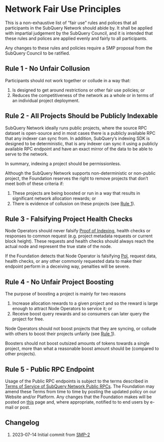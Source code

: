 # Network Fair Use Principles

This is a non-exhaustive list of “fair use” rules and polices that all participants in the SubQuery Network should abide by. It shall be applied with impartial judgement by the SubQuery Council, and it is intended that these rules and polices are applied evenly and fairly to all participants.

Any changes to these rules and policies require a SMP proposal from the SubQuery Council to be ratified.

## Rule 1 - No Unfair Collusion

Participants should not work together or collude in a way that:

1. Is designed to get around restrictions or other fair use policies; or
2. Reduces the competitiveness of the network as a whole or in terms of an individual project deployment.

## Rule 2 - All Projects Should be Publicly Indexable

SubQuery Network ideally runs public projects, where the source RPC dataset is open-source and in most cases there is a publicly available RPC that any indexer can sync from. In addition, SubQuery’s indexing SDK is designed to be deterministic, that is any indexer can sync it using a publicly available RPC endpoint and have an exact mirror of the data to be able to serve to the network.

In summary, indexing a project should be permissionless.

Although the SubQuery Network supports non-deterministic or non-public project, the Foundation reserves the right to remove projects that don’t meet both of these criteria if:

1. These projects are being boosted or run in a way that results in significant network allocation rewards; or
2. There is evidence of collusion on these projects (see [Rule 1](#rule-1---no-unfair-collusion)).

## Rule 3 - Falsifying Project Health Checks

Node Operators should never falsify [Proof of Indexing](./introduction/proof-of-index.md), health checks or responses to common request (e.g. project metadata requests or current block height). These requests and health checks should always reach the actual node and represent the true state of the node.

If the Foundation detects that Node Operator is falsifying [PoI](./introduction/proof-of-index.md), request data, health checks, or any other commonly requested data to make their endpoint perform in a deceiving way, penalties will be severe.

## Rule 4 - No Unfair Project Boosting

The purpose of boosting a project is mainly for two reasons

1. Increase allocation rewards to a given project and so the reward is large enough to attract Node Operators to service it; or
2. Receive boost query rewards and so consumers can later query the project for free.

Node Operators should not boost projects that they are syncing, or collude with others to boost their projects unfairly (see [Rule 1](#rule-1---no-unfair-collusion)).

Boosters should not boost outsized amounts of tokens towards a single project, more than what a reasonable boost amount should be (compared to other projects).

## Rule 5 - Public RPC Endpoint

Usage of the Public RPC endpoints is subject to the terms described in [Terms of Service of SubQuery Network Public RPCs](https://subquery.foundation/public-rpc-terms). The Foundation may amend these Terms from time to time by posting the updated policy on our Website and/or Platform. Any changes that the Foundation makes will be posted on [this](https://subquery.foundation/public-rpc-terms) page and, where appropriate, notified to to end users by e-mail or post.

## Changelog

1. 2023-07-14 Initial commit from [SMP-2](https://forum.subquery.network/t/smp-2-draft-subquery-network-fair-use-policy/544)
